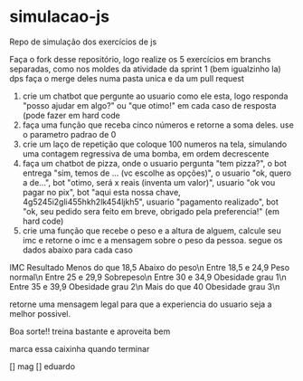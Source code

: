 # simulacao-js
Repo de simulação dos exercícios de js

Faça o fork desse repositório, logo realize os 5 exercícios em branchs separadas, como nos moldes da atividade da sprint 1 (bem igualzinho la)
dps faça o merge deles numa pasta unica e da um pull request

1) crie um chatbot que pergunte ao usuario como ele esta, logo responda "posso ajudar em algo?" ou "que otimo!" em cada caso de resposta (pode fazer em hard code
2) faça uma função que receba cinco números e retorne a soma deles. use o parametro padrao de 0
3) crie um laço de repetição que coloque 100 numeros na tela, simulando uma contagem regressiva de uma bomba, em ordem decrescente
4) faça um chatbot de pizza, onde o usuario pergunta "tem pizza?", o bot entrega "sim, temos de ... (vc escolhe as opções)", o usuario "ok, quero a de...", bot "otimo, será x reais (inventa um valor)", usuario "ok vou pagar no pix", bot "aqui esta nossa chave, 4g5245i2gli455hkh2lk454ljkh5", usuario "pagamento realizado", bot "ok, seu pedido sera feito em breve, obrigado pela preferencia!" (em hard code)
5) crie uma função que recebe o peso e a altura de alguem, calcule seu imc e retorne o imc e a mensagem sobre o peso da pessoa. segue os dados abaixo para cada caso

IMC	Resultado
Menos do que 18,5	Abaixo do peso\n
Entre 18,5 e 24,9	Peso normal\n
Entre 25 e 29,9	Sobrepeso\n
Entre 30 e 34,9	Obesidade grau 1\n
Entre 35 e 39,9	Obesidade grau 2\n
Mais do que 40	Obesidade grau 3\n

retorne uma mensagem legal para que a experiencia do usuario seja a melhor possivel.

Boa sorte!! treina bastante e aproveita bem

marca essa caixinha quando terminar

[] mag
[] eduardo
